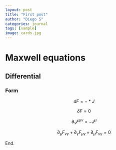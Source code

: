 ```yaml
---
layout: post
title: "First post"
author: "Diego S"
categories: journal
tags: [sample]
image: cards.jpg
---
```


# Maxwell equations

## Differential

### Form

$$ dF= -*J $$

$$ \delta F = 0 $$

$$ \partial _{\nu }F^{\mu \nu } = -J^{\mu }$$

$$ \partial _{\mu }F_{\nu \gamma } + \partial _{\gamma }F_{\mu \gamma } + \partial _{\mu }F_{\nu \gamma } = 0 $$

End.
<!--stackedit_data:
eyJoaXN0b3J5IjpbNzA0NTY0NTg1LDQ4Mjg2MjE2XX0=
-->